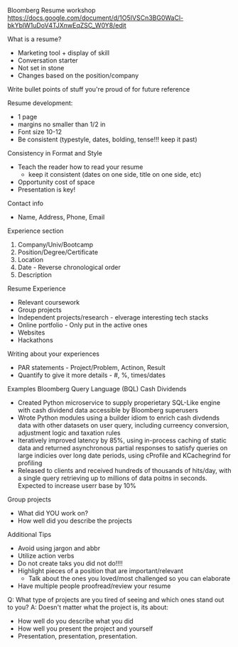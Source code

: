 Bloomberg Resume workshop
https://docs.google.com/document/d/1O5IVSCn3BG0WaCl-bkYblW1uDoV4TJXnwEqZSC_W0Y8/edit

What is a resume?
  - Marketing tool + display of skill
  - Conversation starter
  - Not set in stone
  - Changes based on the position/company

Write bullet points of stuff you're proud of for future reference

Resume development:
  - 1 page
  - margins no smaller than 1/2 in
  - Font size 10-12
  - Be consistent (typestyle, dates, bolding, tense!!! keep it past)

Consistency in Format and Style
  - Teach the reader how to read your resume
    - keep it consistent (dates on one side, title on one side, etc)
  - Opportunity cost of space
  - Presentation is key!

Contact info
  - Name, Address, Phone, Email

Experience section
  1. Company/Univ/Bootcamp
  2. Position/Degree/Certificate
  3. Location
  4. Date - Reverse chronological order
  5. Description

Resume Experience
  - Relevant coursework
  - Group projects
  - Independent projects/research - elverage interesting tech stacks
  - Online portfolio - Only put in the active ones
  - Websites
  - Hackathons

Writing about your experiences
  - PAR statements - Project/Problem, Actinon, Result
  - Quantify to give it more details - #, %, times/dates

Examples
Bloomberg Query Language (BQL) Cash Dividends
 - Created Python microservice to supply properietary SQL-Like engine with cash dividend data accessible by Bloomberg superusers
 - Wrote Python modules using a builder idiom to enrich cash divdends data with other datasets on user query, including curreency conversion, adjustment logic and taxation rules
 - Iteratively improved latency by 85%, using in-process caching of static data and returned asynchronous partial responses to satisfy queries on large indicies over long date periods, using cProfile and KCachegrind for profiling
 - Released to clients and received hundreds of thousands of hits/day, with a single query retrieving up to millions of data poitns in seconds. Expected to increase userr base by 10%

Group projects
  - What did YOU work on?
  - How well did you describe the projects

Additional Tips
  - Avoid using jargon and abbr
  - Utilize action verbs
  - Do not create taks you did not do!!!!
  - Highlight pieces of a position that are important/relevant
    - Talk about the ones you loved/most challenged so you can elaborate
  - Have multiple people proofread/review your resume

Q: What type of projects are you tired of seeing and which ones stand out to you?
A: Doesn't matter what the project is, its about:
  * How well do you describe what you did
  * How well you present the project and yourself
  * Presentation, presentation, presentation.
